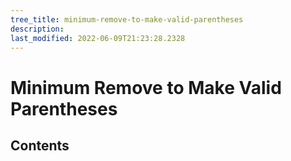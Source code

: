 ```yaml
---
tree_title: minimum-remove-to-make-valid-parentheses
description: 
last_modified: 2022-06-09T21:23:28.2328
---
```


# Minimum Remove to Make Valid Parentheses

## Contents
